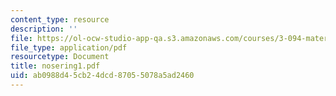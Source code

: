 ```yaml
---
content_type: resource
description: ''
file: https://ol-ocw-studio-app-qa.s3.amazonaws.com/courses/3-094-materials-in-human-experience-spring-2004/ab0988d45cb24dcd87055078a5ad2460_nosering1.pdf
file_type: application/pdf
resourcetype: Document
title: nosering1.pdf
uid: ab0988d4-5cb2-4dcd-8705-5078a5ad2460
---
```

